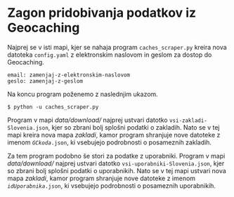 # Zagon pridobivanja podatkov iz Geocaching

Najprej se v isti mapi, kjer se nahaja program `caches_scraper.py` kreira nova datoteka `config.yaml` z elektronskim naslovom in geslom za dostop do Geocaching.

```
email: zamenjaj-z-elektronskim-naslovom
geslo: zamenjaj-z-geslom
```

Na koncu program poženemo z naslednjim ukazom.

```
$ python -u caches_scraper.py
```

Program v mapi _data/download/_ najprej ustvari datotko `vsi-zakladi-Slovenia.json`, kjer so zbrani bolj splošni podatki o zakladih. Nato se v tej mapi kreira nova mapa _zakladi_, kamor program shranjuje nove datoteke z imenom _`GCkoda`_`.json`, ki vsebujejo podrobnosti o posameznih zakladih.

Za tem program podobno še stori za podatke z uporabniki. Program v mapi _data/download/_ najprej ustvari datotko `vsi-uporabniki-Slovenia.json`, kjer so zbrani bolj splošni podatki o uporabnikih. Nato se v tej mapi ustvari nova mapa _zakladi_, kamor program shranjuje nove datoteke z imenom _`idUporabnika`_`.json`, ki vsebujejo podrobnosti o posameznih uporabnikih.
